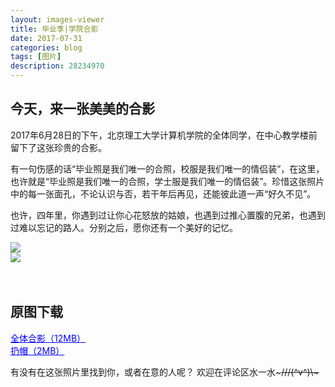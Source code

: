 ```yaml
---
layout: images-viewer
title: 毕业季|学院合影
date: 2017-07-31
categories: blog
tags: [图片]
description: 28234970
---
```


## 今天，来一张美美的合影

2017年6月28日的下午，北京理工大学计算机学院的全体同学，在中心教学楼前留下了这张珍贵的合影。

有一句伤感的话“毕业照是我们唯一的合照，校服是我们唯一的情侣装”，在这里，也许就是“毕业照是我们唯一的合照，学士服是我们唯一的情侣装”。珍惜这张照片中的每一张面孔，不论认识与否，若干年后再见，还能彼此道一声“好久不见”。

也许，四年里，你遇到过让你心花怒放的姑娘，也遇到过推心置腹的兄弟，也遇到过难以忘记的路人。分别之后，愿你还有一个美好的记忆。


<div class="gallery">
	<div><a href="{{ site.baseurl }}/gallary/all_of_us/hr/2017-06-28-all-of-071113.jpg"><img src="{{ site.baseurl }}/gallary/all_of_us/lr/2017-06-28-all-of-071113.jpg" /></a></div>
	<div><a href="{{ site.baseurl }}/gallary/all_of_us/hr/2017-06-28-all-of-071113-throw.jpg"><img src="{{ site.baseurl }}/gallary/all_of_us/lr/2017-06-28-all-of-071113-throw.jpg" /></a></div>
</div>


<br />
<br />

## 原图下载

<a href="{{ site.baseurl }}/gallary/all_of_us/hr/2017-06-28-all-of-071113-real.jpg" target="_blank" style="color: blue">全体合影（12MB）</a>
<br />
<a href="{{ site.baseurl }}/gallary/all_of_us/hr/2017-06-28-all-of-071113-throw-real.jpg" target="_blank" style="color: blue">扔帽（2MB）</a>
<br />

有没有在这张照片里找到你，或者在意的人呢？
欢迎在评论区水一水~~~///(^v^)\\\~~~